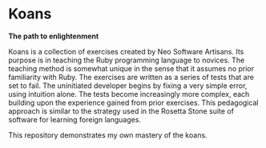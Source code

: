 Koans
=====
__The path to enlightenment__

Koans is a collection of exercises created by Neo Software Artisans.  Its purpose is in teaching the Ruby programming language
to novices.  The teaching method is somewhat unique in the sense that it assumes no prior familiarity with Ruby.  The exercises
are written as a series of tests that are set to fail.  The uninitiated developer begins by fixing a very simple error, using
intuition alone. The tests become increasingly more complex, each
building upon the experience gained from prior exercises.  This pedagogical approach is similar to the strategy used in the
Rosetta Stone suite of software for learning foreign languages.

This repository demonstrates my own mastery of the koans.

